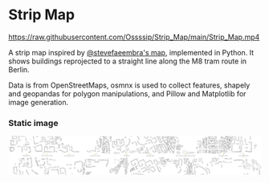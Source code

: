 # Strip Map

https://raw.githubusercontent.com/Ossssip/Strip_Map/main/Strip_Map.mp4

A strip map inspired by [@stevefaeembra's map](https://mapstodon.space/@stevefaeembra/112175168261635341), implemented in Python. It shows buildings reprojected to a straight line along the M8 tram route in Berlin.

Data is from OpenStreetMaps, osmnx is used to collect features, shapely and geopandas for polygon manipulations, and Pillow and Matplotlib for image generation.

### Static image
[![click for the full-res map](https://raw.githubusercontent.com/Ossssip/Strip_Map/main/thumb.png)](https://raw.githubusercontent.com/Ossssip/Strip_Map/main/Strip_Map.png)